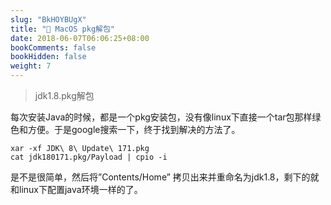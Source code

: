 ```yaml
---
slug: "BkHOYBUgX"
title: "📝 MacOS pkg解包"
date: 2018-06-07T06:06:25+08:00
bookComments: false
bookHidden: false
weight: 7
---
```



> jdk1.8.pkg解包

每次安装Java的时候，都是一个pkg安装包，没有像linux下直接一个tar包那样绿色和方便。于是google搜索一下，终于找到解决的方法了。

```
xar -xf JDK\ 8\ Update\ 171.pkg
cat jdk180171.pkg/Payload | cpio -i

```

是不是很简单，然后将”Contents/Home” 拷贝出来并重命名为jdk1.8，剩下的就和linux下配置java环境一样的了。